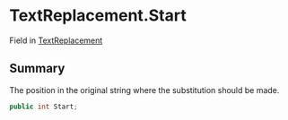 # TextReplacement.Start

Field in [TextReplacement](/api/csharp/yarn.compiler.upgrader.textreplacement.md)

## Summary


The position in the original string where the substitution
should be made.


```csharp
public int Start;
```

